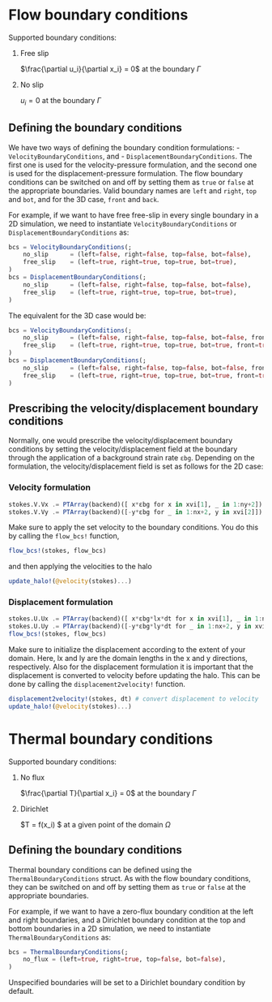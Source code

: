# Flow boundary conditions

Supported boundary conditions:

1. Free slip

    $\frac{\partial u_i}{\partial x_i} = 0$ at the boundary $\Gamma$

2. No slip

    $u_i = 0$ at the boundary $\Gamma$

## Defining the boundary conditions
We have two ways of defining the boundary condition formulations:
    - `VelocityBoundaryConditions`, and
    - `DisplacementBoundaryConditions`.
The first one is used for the velocity-pressure formulation, and the second one is used for the displacement-pressure formulation. The flow boundary conditions can be switched on and off by setting them as `true` or `false` at the appropriate boundaries. Valid boundary names are `left` and `right`, `top` and `bot`, and for the 3D case, `front` and `back`.


For example, if we want to have free free-slip in every single boundary in a 2D simulation, we need to instantiate `VelocityBoundaryConditions` or `DisplacementBoundaryConditions` as:
```julia
bcs = VelocityBoundaryConditions(;
    no_slip      = (left=false, right=false, top=false, bot=false),
    free_slip    = (left=true, right=true, top=true, bot=true),
)
bcs = DisplacementBoundaryConditions(;
    no_slip      = (left=false, right=false, top=false, bot=false),
    free_slip    = (left=true, right=true, top=true, bot=true),
)
```

The equivalent for the 3D case would be:
```julia
bcs = VelocityBoundaryConditions(;
    no_slip      = (left=false, right=false, top=false, bot=false, front=false, back=false),
    free_slip    = (left=true, right=true, top=true, bot=true, front=true, back=true),
)
bcs = DisplacementBoundaryConditions(;
    no_slip      = (left=false, right=false, top=false, bot=false, front=false, back=false),
    free_slip    = (left=true, right=true, top=true, bot=true, front=true, back=true),
)
```
## Prescribing the velocity/displacement boundary conditions
Normally, one would prescribe the velocity/displacement boundary conditions by setting the velocity/displacement field at the boundary through the application of a background strain rate `εbg`.
Depending on the formulation, the velocity/displacement field is set as follows for the 2D case:
### Velocity formulation
```julia
stokes.V.Vx .= PTArray(backend)([ x*εbg for x in xvi[1], _ in 1:ny+2]) # Velocity in x direction
stokes.V.Vy .= PTArray(backend)([-y*εbg for _ in 1:nx+2, y in xvi[2]]) # Velocity in y direction
```
Make sure to apply the set velocity to the boundary conditions. You do this by calling the `flow_bcs!` function,
```julia
flow_bcs!(stokes, flow_bcs)
```
and then applying the velocities to the halo
```julia
update_halo!(@velocity(stokes)...)
```
### Displacement formulation
```julia
stokes.U.Ux .= PTArray(backend)([ x*εbg*lx*dt for x in xvi[1], _ in 1:ny+2]) # Displacement in x direction
stokes.U.Uy .= PTArray(backend)([-y*εbg*ly*dt for _ in 1:nx+2, y in xvi[2]]) # Displacement in y direction
flow_bcs!(stokes, flow_bcs)
```
Make sure to initialize the displacement according to the extent of your domain. Here, lx and ly are the domain lengths in the x and y directions, respectively.
Also for the displacement formulation it is important that the displacement is converted to velocity before updating the halo. This can be done by calling the `displacement2velocity!` function.
```julia
displacement2velocity!(stokes, dt) # convert displacement to velocity
update_halo!(@velocity(stokes)...)
```

# Thermal boundary conditions

Supported boundary conditions:

1. No flux

    $\frac{\partial T}{\partial x_i} = 0$ at the boundary $\Gamma$

2. Dirichlet

    $T = f(x_i) $ at a given point of the domain $\Omega$

## Defining the boundary conditions
Thermal boundary conditions can be defined using the `ThermalBoundaryConditions` struct. As with the flow boundary conditions, they can be switched on and off by setting them as `true` or `false` at the appropriate boundaries.

For example, if we want to have a zero-flux boundary condition 
at the left and right boundaries, and a Dirichlet boundary condition at the top and bottom boundaries in a 2D simulation, we need to instantiate `ThermalBoundaryConditions` as:
```julia
bcs = ThermalBoundaryConditions(;
    no_flux = (left=true, right=true, top=false, bot=false),
)
```
Unspecified boundaries will be set to a Dirichlet boundary condition by default.
